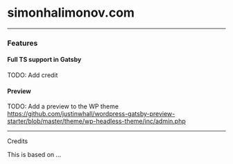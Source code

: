 # simonhalimonov.com

---

### Features

#### Full TS support in Gatsby

TODO: Add credit

#### Preview

TODO: Add a preview to the WP theme
https://github.com/justinwhall/wordpress-gatsby-preview-starter/blob/master/theme/wp-headless-theme/inc/admin.php

---

Credits

This is based on ...
